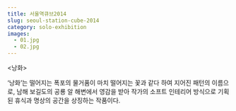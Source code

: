 ```yaml
---
title: 서울역큐브2014
slug: seoul-station-cube-2014
category: solo-exhibition
images:
  - 01.jpg
  - 02.jpg
---
```


<낭화>

‘낭화’는 떨어지는 폭포의 물거품이 마치 떨어지는 꽃과 같다 하여 지어진 패턴의 이름으로, 남해 보길도의 공룡 알 해변에서 영감을 받아 작가의 소프트 인테리어 방식으로 기획된 휴식과 명상의 공간을 상징하는 작품이다.
